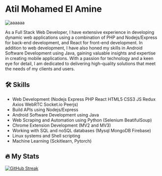 # Atil Mohamed El Amine
![aaaaaa](https://user-images.githubusercontent.com/86023602/181375619-b9086e1e-46ed-44f1-b23b-b06a42f4a3e1.gif)

As a Full Stack Web Developer, I have extensive experience in developing dynamic web applications using a combination of PHP and Nodejs/Express for back-end development, and React for front-end development. In addition to web development, I have also honed my skills in Android Software Development using Java, gaining valuable insights and expertise in creating mobile applications. With a passion for technology and a keen eye for detail, I am dedicated to delivering high-quality solutions that meet the needs of my clients and users.

## 🛠️ Skills
- Web Development (Nodejs Express PHP React HTML5 CSS3 JS Redux Axios WebRTC Socket.io Peerjs)
- Build APIs using Nodejs/Express
- Android Software Development using Java
- Web Scraping and Automation using Python (Selenium BeatifulSoup)
- Chrome Extension Development (MV2 and MV3)
- Working with SQL and noSQL databases (Mysql MongoDB Firebase)
- Linux systems and Shell scripting
- Machine Learning (Sckitlearn, Pytorch)

## 🔥 My Stats

[![GitHub Streak](http://github-readme-streak-stats.herokuapp.com?user=atilmohamine&theme=dark&background=000000)](https://git.io/streak-stats)
